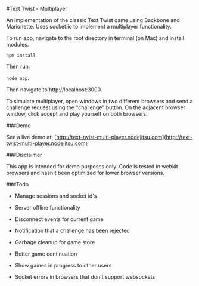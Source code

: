 #Text Twist - Multiplayer

An implementation of the classic Text Twist game using Backbone and Marionette. Uses socket.io to implement a multiplayer functionality.

To run app, navigate to the root directory in terminal (on Mac) and install modules.

``npm install``

Then run:

 ``node app``. 

 Then navigate to http://localhost:3000.

 To simulate multiplayer, open windows in two different browsers and send a challenge request using the "challenge" button. On the adjacent browser window, click accept and play yourself on both browsers. 

###Demo

 See a live demo at: [http://text-twist-multi-player.nodejitsu.com](http://text-twist-multi-player.nodejitsu.com)

###Disclaimer

This app is intended for demo purposes only. Code is tested in webkit browsers and hasn't been optimized for lower browser versions.

###Todo

+ Manage sessions and socket id's

+ Server offline functionality

+ Disconnect events for current game

+ Notification that a challenge has been rejected

+ Garbage cleanup for game store

+ Better game continuation

+ Show games in progress to other users

+ Socket errors in browsers that don't support websockets

